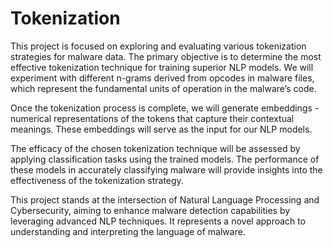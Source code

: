 # Tokenization
This project is focused on exploring and evaluating various tokenization strategies for malware data. The primary objective is to determine the most effective tokenization technique for training superior NLP models. We will experiment with different n-grams derived from opcodes in malware files, which represent the fundamental units of operation in the malware’s code.

Once the tokenization process is complete, we will generate embeddings - numerical representations of the tokens that capture their contextual meanings. These embeddings will serve as the input for our NLP models.

The efficacy of the chosen tokenization technique will be assessed by applying classification tasks using the trained models. The performance of these models in accurately classifying malware will provide insights into the effectiveness of the tokenization strategy.

This project stands at the intersection of Natural Language Processing and Cybersecurity, aiming to enhance malware detection capabilities by leveraging advanced NLP techniques. It represents a novel approach to understanding and interpreting the language of malware.
